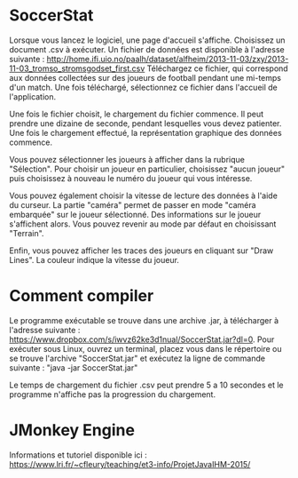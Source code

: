 # SoccerStat

Lorsque vous lancez le logiciel, une page d'accueil s'affiche. Choisissez un document .csv à exécuter. Un fichier de données est disponible à l'adresse suivante : http://home.ifi.uio.no/paalh/dataset/alfheim/2013-11-03/zxy/2013-11-03_tromso_stromsgodset_first.csv 
Téléchargez ce fichier, qui correspond aux données collectées sur des joueurs de football pendant une mi-temps d'un match. Une fois téléchargé, sélectionnez ce fichier dans l'accueil de l'application. 

Une fois le fichier choisit, le chargement du fichier commence. Il peut prendre une dizaine de seconde, pendant lesquelles vous devez patienter. Une fois le chargement effectué, la représentation graphique des données commence. 

Vous pouvez sélectionner les joueurs à afficher dans la rubrique "Sélection". Pour choisir un joueur en particulier, choisissez "aucun joueur" puis choisissez à nouveau le numéro du joueur qui vous intéresse. 

Vous pouvez également choisir la vitesse de lecture des données à l'aide du curseur. La partie "caméra" permet de passer en mode "caméra embarquée" sur le joueur sélectionné. Des informations sur le joueur s'affichent alors. Vous pouvez revenir au mode par défaut en choisissant "Terrain".

Enfin, vous pouvez afficher les traces des joueurs en cliquant sur "Draw Lines". La couleur indique la vitesse du joueur. 

# Comment compiler

Le programme exécutable se trouve dans une archive .jar, à télécharger à l'adresse suivante : https://www.dropbox.com/s/iwvz62ke3d1nual/SoccerStat.jar?dl=0.
Pour exécuter sous Linux, ouvrez un terminal, placez vous dans le répertoire ou se
trouve l'archive "SoccerStat.jar" et exécutez la ligne de commande
suivante : "java -jar SoccerStat.jar"

Le temps de chargement du fichier .csv peut prendre 5 a 10 secondes et
le programme n'affiche pas la progression du chargement.

# JMonkey Engine

Informations et tutoriel disponible ici : https://www.lri.fr/~cfleury/teaching/et3-info/ProjetJavaIHM-2015/

